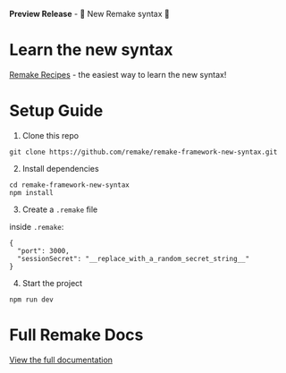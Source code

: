 **Preview Release** - 🚧 New Remake syntax 🚧

# Learn the new syntax

[Remake Recipes](https://recipes.remaketheweb.com/) - the easiest way to learn the new syntax!

# Setup Guide

1. Clone this repo

```
git clone https://github.com/remake/remake-framework-new-syntax.git
```

2. Install dependencies

```
cd remake-framework-new-syntax
npm install
```

3. Create a `.remake` file

inside `.remake`:
```
{
  "port": 3000,
  "sessionSecret": "__replace_with_a_random_secret_string__"
}
```

4. Start the project

```
npm run dev
```

# Full Remake Docs

[View the full documentation](https://docs.remaketheweb.com)

